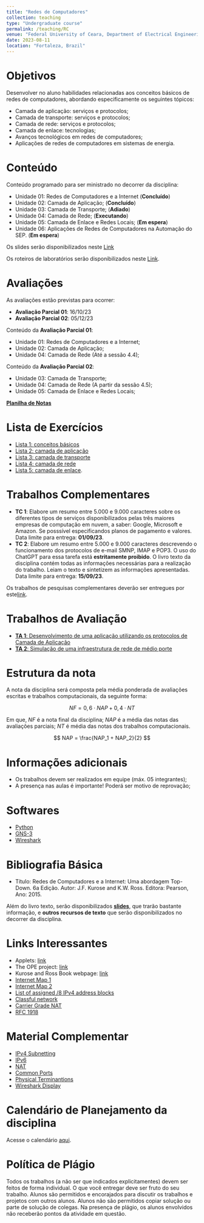 ```yaml
---
title: "Redes de Computadores"
collection: teaching
type: "Undergraduate course"
permalink: /teaching/RC
venue: "Federal University of Ceara, Department of Electrical Engineering"
date: 2023-08-11
location: "Fortaleza, Brazil"
---
```


# Objetivos

Desenvolver no aluno habilidades relacionadas aos conceitos básicos de redes de computadores, abordando especificamente os seguintes tópicos:

- Camada de aplicação: serviços e protocolos;
- Camada de transporte: serviços e protocolos;
- Camada de rede: serviços e protocolos;
- Camada de enlace: tecnologias;
- Avanços tecnológicos em redes de computadores;
- Aplicações de redes de computadores em sistemas de energia.

# Conteúdo

Conteúdo programado para ser ministrado no decorrer da disciplina:

- Unidade 01: Redes de Computadores e a Internet (**Concluído**)
- Unidade 02: Camada de Aplicação; (**Concluído**)
- Unidade 03: Camada de Transporte; (**Adiado**)
- Unidade 04: Camada de Rede; (**Executando**)
- Unidade 05: Camada de Enlace e Redes Locais; (**Em espera**)
- Unidade 06: Aplicações de Redes de Computadores na Automação do SEP. (**Em espera**)

Os slides serão disponibilizados neste [Link](http://gaia.cs.umass.edu/kurose-ross-ppt-6e/)

Os roteiros de laboratórios serão disponibilizados neste [Link](https://gaia.cs.umass.edu/kurose_ross/wireshark.php).

# Avaliações

As avaliações estão previstas para ocorrer:

- **Avaliação Parcial 01**: 16/10/23
- **Avaliação Parcial 02**: 05/12/23

Conteúdo da **Avaliação Parcial 01**:

- Unidade 01: Redes de Computadores e a Internet;
- Unidade 02: Camada de Aplicação;
- Unidade 04: Camada de Rede (Até a sessão 4.4);

Conteúdo da **Avaliação Parcial 02**:

- Unidade 03: Camada de Transporte;
- Unidade 04: Camada de Rede (A partir da sessão 4.5);
- Unidade 05: Camada de Enlace e Redes Locais;

[**Planilha de Notas**](/teaching/RC/notas)

# Lista de Exercícios

- [Lista 1: conceitos básicos](https://drive.google.com/file/d/1_zhGPNDSq1yi7bHOmMdr-c3sTIco88Vv/view?usp=sharing)
- [Lista 2: camada de aplicação](https://drive.google.com/file/d/1jlG9jTpwVJ3PkBDKA1jSr612KGogROxx/view?usp=sharing)
- [Lista 3: camada de transporte]()
- [Lista 4: camada de rede](https://drive.google.com/file/d/1kfPn-84GIDdvgdy5XKGxDXSRHZqmfzu7/view?usp=sharing)
- [Lista 5: camada de enlace]().

# Trabalhos Complementares

- **TC 1**: Elabore um resumo entre 5.000 e 9.000 caracteres sobre os diferentes tipos de serviços disponibilizados pelas três maiores empresas de computação em nuvem, a saber: Google, Microsoft e Amazon. Se posssível especificandos planos de pagamento e valores. Data limite para entrega: **01/09/23**.
- **TC 2**: Elabore um resumo entre 5.000 e 9.000 caracteres descrevendo o funcionamento dos protocolos de e-mail SMNP, IMAP e POP3. O uso do ChatGPT para essa tarefa está **estritamente proibido**. O livro texto da disciplina contém todas as informações necessárias para a realização do trabalho. Leiam o texto e sintetizem as informações apresentadas. Data limite para entrega: **15/09/23**.

Os trabalhos de pesquisas complementares deverão ser entregues por este[link](https://forms.gle/mFRbepL6LAvh91QL6).

# Trabalhos de Avaliação

- [**TA 1**: Desenvolvimento de uma aplicação utilizando os protocolos de Camada de Aplicação](/teaching/RC/TA1)
- [**TA 2**: Simulação de uma infraestrutura de rede de médio porte](/teaching/RC/Trabalho-02)

# Estrutura da nota

A nota da disciplina será composta pela média ponderada de avaliações escritas e trabalhos computacionais, da seguinte forma:

$$
  NF = 0,6 \cdot NAP + 0,4 \cdot NT
$$

Em que, $NF$ é a nota final da disciplina; $NAP$ é a média das notas das avaliações parciais; $NT$ é média das notas dos trabalhos computacionais.

$$
    NAP = \frac{NAP_1 + NAP_2}{2}
$$

# Informações adicionais

- Os trabalhos devem ser realizados em equipe (máx. 05 integrantes);
- A presença nas aulas é importante! Poderá ser motivo de reprovação;

# Softwares
- [Python](https://www.python.org/)
- [GNS-3](https://www.gns3.com/)
- [Wireshark](https://www.wireshark.org/)

# Bibliografia Básica

- Título: Redes de Computadores e a Internet: Uma abordagem Top-Down. 6a Edição. Autor: J.F. Kurose and K.W. Ross. Editora: Pearson, Ano: 2015.

Além do livro texto, serão disponibilizados **[slides](http://gaia.cs.umass.edu/kurose-ross-ppt-6e/)**, que trarão bastante informação, e **outros recursos de texto** que serão disponibilizados no decorrer da disciplina.

# Links Interessantes

- Applets: [link](https://www2.tkn.tu-berlin.de/teaching/rn/animations/)
- The OPE project: [link](https://www.opte.org/the-internet)
- Kurose and Ross Book webpage: [link](https://gaia.cs.umass.edu/kurose_ross/index.php)
- [Internet Map 1](https://global-internet-map-2022.telegeography.com/)
- [Internet Map 2](https://www.infrapedia.com/)
- [List of assigned /8 IPv4 address blocks](https://en.wikipedia.org/wiki/List_of_assigned_/8_IPv4_address_blocks)
- [Classful network](https://en.wikipedia.org/wiki/Classful_network)
- [Carrier Grade NAT](https://pt.wikipedia.org/wiki/Carrier_Grade_NAT)
- [RFC 1918](https://datatracker.ietf.org/doc/html/rfc1918)

# Material Complementar

- [IPv4 Subnetting](https://drive.google.com/file/d/15v9e_ixZy1_AL87p6WGF-WnxBrJmms9Y/view?usp=drive_link)
- [IPv6](https://drive.google.com/file/d/10Pj9PCBrCM9amvWQ_2F08j6LR1SZHIsS/view?usp=drive_link)
- [NAT](https://drive.google.com/file/d/1uf8zr3DCbhkg80FbZs_U6Li6WxwsVWe2/view?usp=drive_link)
- [Common Ports](https://drive.google.com/file/d/1xQJ5ay-xM0Pd6yhE6P9yI8RQMRrmJBJi/view?usp=drive_link)
- [Physical Terminantions](https://drive.google.com/file/d/1U5XBibFs8lOHBZP6F74p_yEB_VpB49rI/view?usp=sharing)
- [Wireshark Display](https://drive.google.com/file/d/13T3dTIOeqHHGmibGz6DonWYv9kF6SRnH/view?usp=sharing)

# Calendário de Planejamento da disciplina
Acesse o calendário [aqui](https://drive.google.com/file/d/1YRy6VWZ6EoEw0OmFczOf0MHD9D_roSpX/view?usp=drivesdk).

# Política de Plágio

Todos os trabalhos (a não ser que indicados explicitamentes) devem ser feitos de forma individual. O que você entregar deve ser fruto do seu trabalho. Alunos são permitidos e encorajados para discutir os trabalhos e projetos com outros alunos. Alunos não são permitidos copiar solução ou parte de solução de colegas. Na presença de plágio, os alunos envolvidos não receberão pontos da atividade em questão.